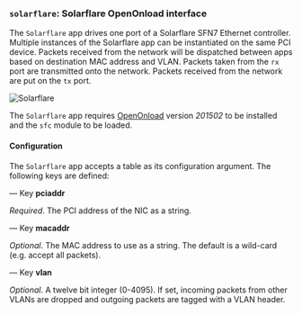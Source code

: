 ### `solarflare`: Solarflare OpenOnload interface

The `Solarflare` app drives one port of a Solarflare SFN7 Ethernet
controller. Multiple instances of the Solarflare app can be instantiated
on the same PCI device. Packets received from the network will be
dispatched between apps based on destination MAC address and VLAN.
Packets taken from the `rx` port are transmitted onto the network.
Packets received from the network are put on the `tx` port.

![Solarflare](.images/Solarflare.png)

The `Solarflare` app requires [OpenOnload](http://www.openonload.org/)
version *201502* to be installed and the `sfc` module to be loaded.

#### Configuration

The `Solarflare` app accepts a table as its configuration argument. The
following keys are defined:

— Key **pciaddr**

*Required*. The PCI address of the NIC as a string.

— Key **macaddr**

*Optional*. The MAC address to use as a string. The default is a
wild-card (e.g. accept all packets).

— Key **vlan**

*Optional*. A twelve bit integer (0-4095). If set, incoming packets from
other VLANs are dropped and outgoing packets are tagged with a VLAN
header.
